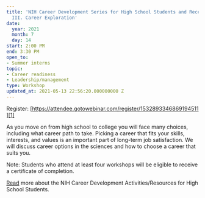 ```yaml
---
title: 'NIH Career Development Series for High School Students and Recent Graduates:
  III. Career Exploration'
date:
  year: 2021
  month: 7
  day: 14
start: 2:00 PM
end: 3:30 PM
open_to:
- Summer interns
topic:
- Career readiness
- Leadership/management
type: Workshop
updated_at: 2021-05-13 22:56:20.000000000 Z
---
```

Register: [https://attendee.gotowebinar.com/register/1532893346869194511][1]

As you move on from high school to college you will face many choices,
including what career path to take. Picking a career that fits your
skills, interests, and values is an important part of long-term job
satisfaction. We will discuss career options in the sciences and how to
choose a career that suits you.

Note: Students who attend at least four workshops will be eligible to
receive a certificate of completion.

[Read][2] more about the NIH Career Development Activities/Resources for
High School Students.



[1]: https://attendee.gotowebinar.com/register/1532893346869194511
[2]: https://www.training.nih.gov/nih_career_development_activities/resources_for_high_school_students
